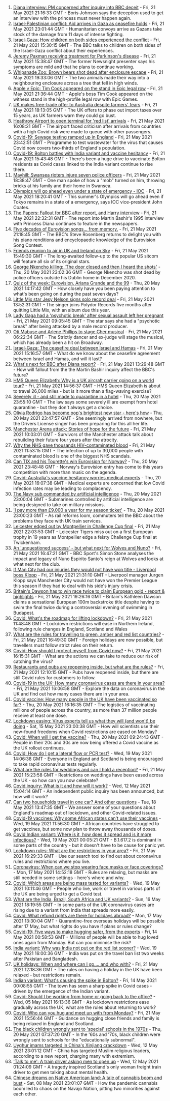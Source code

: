 1. [Diana interview: PM concerned after inquiry into BBC deceit](https://www.bbc.co.uk/news/uk-57200207) - Fri, 21 May 2021 21:16:33 GMT - Boris Johnson says the deception used to get an interview with the princess must never happen again.
2. [Israel-Palestinian conflict: Aid arrives in Gaza as ceasefire holds](https://www.bbc.co.uk/news/world-middle-east-57208911) - Fri, 21 May 2021 23:01:44 GMT - Humanitarian convoys arrive as Gazans take stock of the damage from 11 days of intense fighting.
3. [Israel-Gaza: How children on both sides experienced the conflict](https://www.bbc.co.uk/news/world-middle-east-57203350) - Fri, 21 May 2021 15:30:15 GMT - The BBC talks to children on both sides of the Israel-Gaza conflict about their experiences.
4. [Jeremy Paxman receiving treatment for Parkinson's disease](https://www.bbc.co.uk/news/entertainment-arts-57206289) - Fri, 21 May 2021 15:38:47 GMT - The former Newsnight presenter says his symptoms are mild and that he plans to continue working.
5. [Whipsnade Zoo: Brown bears shot dead after enclosure escape](https://www.bbc.co.uk/news/uk-england-beds-bucks-herts-57207961) - Fri, 21 May 2021 19:33:06 GMT - The two animals made their way into a neighbouring enclosure across a tree that fell in high winds.
6. [Apple v Epic: Tim Cook appeared on the stand in Epic legal row](https://www.bbc.co.uk/news/technology-57199547) - Fri, 21 May 2021 21:36:44 GMT - Apple's boss Tim Cook appeared on the witness stand in the high-profile legal row with Epic Games.
7. [UK makes free-trade offer to Australia despite farmers' fears](https://www.bbc.co.uk/news/uk-politics-57198607) - Fri, 21 May 2021 18:13:05 GMT - The UK offers to phase out import taxes over 15 years, as UK farmers warn they could go bust.
8. [Heathrow Airport to open terminal for 'red list' arrivals](https://www.bbc.co.uk/news/business-57206018) - Fri, 21 May 2021 16:08:21 GMT - The airport faced criticism after arrivals from countries with a high Covid risk were made to queue with other passengers.
9. [Covid-19: Sewage testing ramped up in England](https://www.bbc.co.uk/news/science-environment-57205126) - Fri, 21 May 2021 23:42:51 GMT - Programme to test wastewater for the virus that causes Covid now covers two-thirds of England's population.
10. [Covid-19: Bolton battles with India variant and vaccine hesitancy](https://www.bbc.co.uk/news/uk-57191667) - Fri, 21 May 2021 15:43:48 GMT - There's been a huge drive to vaccinate Bolton residents as Covid cases linked to the India variant continue to rise there.
11. [Mayhill: Swansea rioters injure seven police officers](https://www.bbc.co.uk/news/uk-wales-57197466) - Fri, 21 May 2021 18:38:47 GMT - One man spoke of how a "mob" turned on him, throwing bricks at his family and their home in Swansea.
12. [Olympics will go ahead even under a state of emergency - IOC](https://www.bbc.co.uk/sport/olympics/57206885) - Fri, 21 May 2021 18:20:41 GMT - This summer's Olympics will go ahead even if Tokyo remains in a state of a emergency, says IOC vice-president John Coates.
13. [The Papers: Fallout for BBC after report, and Harry interview](https://www.bbc.co.uk/news/blogs-the-papers-57209151) - Fri, 21 May 2021 22:32:31 GMT - The report into Martin Bashir's 1995 interview with Princess Diana continues to feature in the newspapers.
14. [Five decades of Eurovision songs... from memory.](https://www.bbc.co.uk/news/world-middle-east-57206431) - Fri, 21 May 2021 21:18:45 GMT - The BBC's Steve Rosenberg returns to delight you with his piano renditions and encyclopaedic knowledge of the Eurovision Song Contest.
15. [Friends reunion to air in UK and Ireland on Sky](https://www.bbc.co.uk/news/entertainment-arts-57206349) - Fri, 21 May 2021 15:49:30 GMT - The long-awaited follow-up to the popular US sitcom will feature all six of its original stars.
16. [George Nkencho killing: 'The door closed and then I heard the shots'](https://www.bbc.co.uk/news/world-europe-57194011) - Thu, 20 May 2021 23:02:36 GMT - George Nkencho was shot dead by police officers outside his Dublin home in December 2020.
17. [Quiz of the week: Eurovision, Ariana Grande and the 99](https://www.bbc.co.uk/news/world-57183679) - Thu, 20 May 2021 14:17:42 GMT - How closely have you been paying attention to what's been going on during the past seven days?
18. [Little Mix star Jesy Nelson signs solo record deal](https://www.bbc.co.uk/news/entertainment-arts-57204589) - Fri, 21 May 2021 13:52:31 GMT - The singer joins Polydor Records five months after quitting Little Mix, with an album due this year.
19. [Lady Gaga had a 'psychotic break' after sexual assault left her pregnant](https://www.bbc.co.uk/news/entertainment-arts-57199018) - Fri, 21 May 2021 09:05:45 GMT - The star says she had a "psychotic break" after being attacked by a male record producer.
20. [Oti Mabuse and Arlene Phillips to stage Cher musical](https://www.bbc.co.uk/news/entertainment-arts-57188486) - Fri, 21 May 2021 06:22:34 GMT - The Strictly dancer and ex-judge will stage the musical, which has already been a hit on Broadway.
21. [Israel-Gaza: The ceasefire deal between Israel and Hamas](https://www.bbc.co.uk/news/57200843) - Fri, 21 May 2021 15:16:57 GMT - What do we know about the ceasefire agreement between Israel and Hamas, and will it last?
22. [What's next for BBC after Diana report?](https://www.bbc.co.uk/news/uk-57202578) - Fri, 21 May 2021 13:29:48 GMT - How will fallout from the the Martin Bashir inquiry affect the BBC's future?
23. [HMS Queen Elizabeth: Why is a UK aircraft carrier going on a world tour?](https://www.bbc.co.uk/news/uk-57195317) - Fri, 21 May 2021 14:56:37 GMT - HMS Queen Elizabeth is about to travel 26,000 miles - but is it more than a flag-waving exercise?
24. [Severely ill - and still made to quarantine in a hotel](https://www.bbc.co.uk/news/stories-57162187) - Thu, 20 May 2021 23:55:10 GMT - The law says some severely ill are exempt from hotel quarantine - but they don't always get a choice.
25. [Olivia Rodrigo has become pop's brightest new star - here's how](https://www.bbc.co.uk/news/entertainment-arts-57174471) - Thu, 20 May 2021 23:47:57 GMT - She seemingly arrived from nowhere, but the Drivers License singer has been preparing for this all her life.
26. [Manchester Arena attack: Stories of hope for the future](https://www.bbc.co.uk/news/uk-england-manchester-57185632) - Fri, 21 May 2021 10:03:01 GMT - Survivors of the Manchester attack talk about rebuilding their future four years after the atrocity.
27. [Why the NHS gave thousands HIV-contaminated blood](https://www.bbc.co.uk/news/health-48596605) - Fri, 21 May 2021 11:53:15 GMT - The infection of up to 30,000 people with contaminated blood is one of the biggest NHS scandals.
28. [Can TIX and his Tourette's win Eurovision for Norway?](https://www.bbc.co.uk/news/disability-57187712) - Thu, 20 May 2021 23:48:48 GMT - Norway's Eurovision entry has come to this years competition with more than music on the agenda.
29. [Covid: Australia's vaccine hesitancy worries medical experts](https://www.bbc.co.uk/news/world-australia-57181038) - Thu, 20 May 2021 16:07:38 GMT - Medical experts are concerned that low Covid infection rates may be leading to complacency.
30. [The Navy sub commanded by artificial intelligence](https://www.bbc.co.uk/news/business-56993035) - Thu, 20 May 2021 23:00:04 GMT - Submarines controlled by artificial intelligence are being designed to take on military missions.
31. ['I pay more than £9,000 a year for my season ticket'](https://www.bbc.co.uk/news/business-57186489) - Thu, 20 May 2021 23:00:23 GMT - As rail reforms loom, commuters tell the BBC about the problems they face with UK train services.
32. [Leicester edged out by Montpellier in Challenge Cup final](https://www.bbc.co.uk/sport/rugby-union/57186246) - Fri, 21 May 2021 22:03:53 GMT - Leicester Tigers miss out on a first European trophy in 19 years as Montpellier edge a feisty Challenge Cup final at Twickenham.
33. [An 'unquestioned success' - but what next for Wolves and Nuno?](https://www.bbc.co.uk/sport/football/57206532) - Fri, 21 May 2021 16:47:21 GMT - BBC Sport's Simon Stone analyses the impact and legacy of Nuno Espirito Santo's reign at Wolves and looks at what next for the club.
34. [If Man City had our injuries they would not have won title - Liverpool boss Klopp](https://www.bbc.co.uk/sport/football/57207985) - Fri, 21 May 2021 21:31:10 GMT - Liverpool manager Jurgen Klopp says Manchester City would not have won the Premier League this season if they had to deal with his side's injury crisis.
35. [Britain's Dawson has to win race twice to claim European gold - report & highlights](https://www.bbc.co.uk/sport/swimming/57207977) - Fri, 21 May 2021 19:26:16 GMT - Britain's Kathleen Dawson claims a sensational European 100m backstroke title despite having to swim the final twice during a controversial evening of swimming in Budapest.
36. [Covid: What's the roadmap for lifting lockdown?](https://www.bbc.co.uk/news/explainers-52530518) - Fri, 21 May 2021 11:48:48 GMT - Lockdown restrictions will ease in Northern Ireland, following rule changes in England, Scotland and Wales
37. [What are the rules for travelling to green, amber and red list countries?](https://www.bbc.co.uk/news/explainers-52544307) - Fri, 21 May 2021 16:49:30 GMT - Foreign holidays are now possible, but travellers must follow strict rules on their return.
38. [Covid: How should I protect myself from Covid now?](https://www.bbc.co.uk/news/health-57087517) - Fri, 21 May 2021 16:15:31 GMT - What are the actions we can take to reduce our risk of catching the virus?
39. [Restaurants and pubs are reopening inside, but what are the rules?](https://www.bbc.co.uk/news/business-52977388) - Fri, 21 May 2021 12:10:15 GMT - Pubs have reopened inside, but there are still Covid rules for customers to follow.
40. [Covid-19 in the UK: How many coronavirus cases are there in your area?](https://www.bbc.co.uk/news/uk-51768274) - Fri, 21 May 2021 16:06:58 GMT - Explore the data on coronavirus in the UK and find out how many cases there are in your area.
41. [Covid vaccine: How many people in the UK have been vaccinated so far?](https://www.bbc.co.uk/news/health-55274833) - Thu, 20 May 2021 16:16:35 GMT - The logistics of vaccinating millions of people across the country, as more than 37 million people receive at least one dose.
42. [Lockdown easing: Virus experts tell us what they will (and won't) be doing](https://www.bbc.co.uk/news/uk-57069293) - Sat, 15 May 2021 23:00:38 GMT - How will scientists use their new-found freedoms when Covid restrictions are eased on Monday?
43. [Covid: When will I get the vaccine?](https://www.bbc.co.uk/news/health-55045639) - Thu, 20 May 2021 09:24:43 GMT - People in their 20s and 30s are now being offered a Covid vaccine as the UK rollout continues.
44. [Covid: How do I get a lateral flow or PCR test?](https://www.bbc.co.uk/news/health-51943612) - Wed, 19 May 2021 14:06:38 GMT - Everyone in England and Scotland is being encouraged to take rapid coronavirus tests regularly.
45. [What are the rules for weddings and can I hold a reception?](https://www.bbc.co.uk/news/explainers-52811509) - Fri, 21 May 2021 15:23:58 GMT - Restrictions on weddings have been eased across the UK - so how can you now celebrate?
46. [Covid inquiry: What is it and how will it work?](https://www.bbc.co.uk/news/explainers-57085964) - Wed, 12 May 2021 15:04:14 GMT - An independent public inquiry has been announced, but how will it work?
47. [Can two households travel in one car? And other questions](https://www.bbc.co.uk/news/world-asia-china-51176409) - Tue, 18 May 2021 13:47:35 GMT - We answer some of your questions about England's roadmap out of lockdown, and other Covid-related issues.
48. [Covid-19 vaccines: Why some African states can't use their vaccines](https://www.bbc.co.uk/news/56940657) - Wed, 19 May 2021 11:56:30 GMT - African countries have struggled to get vaccines, but some now plan to throw away thousands of doses.
49. [Covid Indian variant: Where is it, how does it spread and is it more infectious?](https://www.bbc.co.uk/news/health-57157496) - Wed, 19 May 2021 00:05:21 GMT - B.1.617.2 is dominant in some parts of the country - but it doesn't have to be cause for panic yet.
50. [Lockdown rules: What are the restrictions in your area?](https://www.bbc.co.uk/news/uk-54373904) - Fri, 21 May 2021 16:29:33 GMT - Use our search tool to find out about coronavirus rules and restrictions where you live.
51. [Coronavirus: When can we stop wearing face masks or face coverings?](https://www.bbc.co.uk/news/health-51205344) - Mon, 17 May 2021 14:52:18 GMT - Rules are relaxing, but masks are still needed in some settings - here's where and why.
52. [Covid: Which areas are being mass tested for variants?](https://www.bbc.co.uk/news/explainers-54872039) - Wed, 19 May 2021 10:11:46 GMT - People who live, work or travel in various parts of the UK are being urged to get a Covid test.
53. [What are the India, Brazil, South Africa and UK variants?](https://www.bbc.co.uk/news/health-55659820) - Sun, 16 May 2021 18:19:55 GMT - In some parts of the UK coronavirus cases are rising due to a variant from India that spreads more easily.
54. [Covid: What refund rights are there for holidays abroad?](https://www.bbc.co.uk/news/business-51615412) - Mon, 17 May 2021 13:30:04 GMT - Quarantine-free overseas holidays will be possible after 17 May, but what rights do you have if plans or rules change?
55. [Covid-19: Five ways to make hugging safer, from the experts](https://www.bbc.co.uk/news/uk-57083571) - Fri, 14 May 2021 00:58:53 GMT - Millions of people will be able to hug loved ones again from Monday. But can you minimise the risk?
56. [India variant: Why was India not put on the red list sooner?](https://www.bbc.co.uk/news/56801288) - Wed, 19 May 2021 16:00:36 GMT - India was put on the travel ban list two weeks after Pakistan and Bangladesh.
57. [UK holidays: When and where can I go.... and who with?](https://www.bbc.co.uk/news/explainers-52646738) - Fri, 21 May 2021 12:18:36 GMT - The rules on having a holiday in the UK have been relaxed - but restrictions remain.
58. [Indian variant: What's causing the spike in Bolton?](https://www.bbc.co.uk/news/health-57094274) - Fri, 14 May 2021 00:08:55 GMT - The town has seen a sharp spike in Covid cases - driven by the emergence of the Indian variant.
59. [Covid: Should I be working from home or going back to the office?](https://www.bbc.co.uk/news/business-52567567) - Wed, 05 May 2021 16:13:36 GMT - As lockdown restrictions ease gradually across the UK, what are the rules about returning to work?
60. [Covid: Who can you hug and meet up with from Monday?](https://www.bbc.co.uk/news/uk-51506729) - Fri, 21 May 2021 15:56:44 GMT - Guidance on hugging close friends and family is being relaxed in England and Scotland.
61. [The black children wrongly sent to 'special' schools in the 1970s](https://www.bbc.co.uk/news/uk-57099654) - Thu, 20 May 2021 07:37:20 GMT - In the '60s and '70s, black children were wrongly sent to schools for the "educationally subnormal".
62. [Uyghur imams targeted in China's Xinjiang crackdown](https://www.bbc.co.uk/news/world-asia-china-56986057) - Wed, 12 May 2021 23:01:12 GMT - China has targeted Muslim religious leaders, according to a new report, charging many with extremism.
63. ['Talk to me': A train driver asking men to open up](https://www.bbc.co.uk/news/stories-57060971) - Wed, 12 May 2021 01:24:09 GMT - A tragedy inspired Scotland's only woman freight train driver to get men talking about mental health.
64. [Chinese dreams on Native American land: A tale of cannabis boom and bust](https://www.bbc.co.uk/news/world-us-canada-56835897) - Sat, 08 May 2021 23:01:07 GMT - How the pandemic cannabis boom led to chaos on the Navajo Nation, pitting two minorities against each other.
